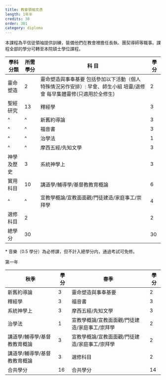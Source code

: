 ```yaml
---
title: 教會領袖文憑
length: 1年半
credits: 30
order: 301
category: diploma
---
```


本課程為平信徒領袖提供訓練，裝備他們在教會裡擔任長執、團契導師等職事。課程全部的學分可轉至本院碩士學位課程。

| 學科分類   | 所需學分 | 科 目                                                                                                                | 學 分 |
| ---------- | -------- | -------------------------------------------------------------------------------------------------------------------- | ----- |
| 靈命塑造   | 2        | 靈命塑造與事奉基要 包括參加以下活動（個人特殊情況另作安排）: 早會、師生小組 培靈/退修會 每早集體靈修(只適用於全修生) | 2     |
| 聖經研究   | 13       | 釋經學                                                                                                               | 3     |
| ^          | ^        | 新舊約導論                                                                                                           | 3     |
| ^          | ^        | 福音書                                                                                                               | 3     |
| ^          | ^        | 治學法                                                                                                               | 1     |
| ^          | ^        | 摩西五經/先知文學                                                                                                    | 3     |
| 神學及歷史 | 3        | 系統神學上                                                                                                           | 3     |
| 實用科目   | 10       | 講道學/輔導學/基督教教育概論                                                                                         | 6     |
| ^          | ^        | 宣教學概論/宣教面面觀/門徒建造/家庭事工/崇拜學                                                                       | 4     |
| 選修科目   | 2        |                                                                                                                      | 2     |
| 總學分     | 30       |                                                                                                                      | 30    |

\* 音樂（0.5 學分）為必修課，但不計入總學分内，通過考試可免修。

第一年

| 秋季                         | 學分 | 春季                                           | 學分 |
| ---------------------------- | ---- | ---------------------------------------------- | ---- |
| 新舊約導論                   | 3    | 靈命塑造與事奉基要                             | 2    |
| 釋經學                       | 3    | 福音書                                         | 3    |
| 系統神學上                   | 3    | 摩西五經/先知文學                              | 3    |
| 治學法                       | 1    | 宣教學概論/宣教面面觀/門徒建造/家庭事工/崇拜學 | 2    |
| 講道學/輔導學/基督教教育概論 | 3    | 宣教學概論/宣教面面觀/門徒建造/家庭事工/崇拜學 | 2    |
| 講道學/輔導學/基督教教育概論 | 3    | 選修科目                                       | 2    |
| 合共學分                     | 16   | 合共學分                                       | 14   |
